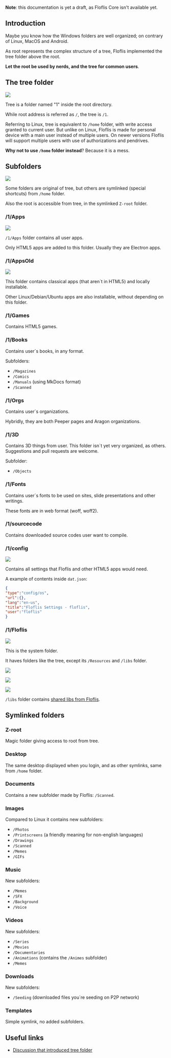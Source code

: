**Note**: this documentation is yet a draft, as Floflis Core isn't available yet.

## Introduction
Maybe you know how the Windows folders are well organized; on contrary of Linux, MacOS and Android.

As root represents the complex structure of a tree, Floflis implemented the tree folder above the root.

**Let the root be used by nerds, and the tree for common users**.

## The tree folder

![](img/screen/treefolder/treeinroot.png)

Tree is a folder named "1" inside the root directory.

While root address is referred as `/`, the tree is `/1`.

Referring to Linux, tree is equivalent to `/home` folder, with write access granted to current user. But unlike on Linux, Floflis is made for personal device with a main user instead of multiple users. On newer versions Floflis will support multiple users with use of authorizations and pendrives.

**Why not to use `/home` folder instead**? Because it is a mess.

## Subfolders

![](img/screen/treefolder/thetree.png)

Some folders are original of tree, but others are symlinked (special shortcuts) from `/home` folder.

Also the root is accessible from tree, in the symlinked `Z-root` folder.

### /1/Apps

![](img/screen/treefolder/treeapps.png)

`/1/Apps` folder contains all user apps.

Only HTML5 apps are added to this folder. Usually they are Electron apps.

### /1/AppsOld

![](img/screen/treefolder/tree-apps-old.png)

This folder contains classical apps (that aren`t in HTML5) and locally installable.

Other Linux/Debian/Ubuntu apps are also installable, without depending on this folder.

### /1/Games

Contains HTML5 games.

### /1/Books

Contains user`s books, in any format.

Subfolders:

* `/Magazines`
* `/Comics`
* `/Manuals` (using MkDocs format)
* `/Scanned`

### /1/Orgs

Contains user`s organizations.

Hybridly, they are both Peeper pages and Aragon organizations.

### /1/3D

Contains 3D things from user. This folder isn`t yet very organized, as others. Suggestions and pull requests are welcome.

Subfolder:

* `/Objects`

### /1/Fonts

Contains user`s fonts to be used on sites, slide presentations and other writings.

These fonts are in web format (woff, woff2).

### /1/sourcecode

Contains downloaded source codes user want to compile.

### /1/config

![](img/screen/treefolder/treeconfig.png)

Contains all settings that Floflis and other HTML5 apps would need.

A example of contents inside `dat.json`:

```json
{
"type":"config/os",
"url":{},
"lang":"en-us",
"title":"Floflis Settings - floflis",
"user":"floflis"
}
```

### /1/Floflis

![](img/screen/treefolder/treefloflisfolder.png)

This is the system folder.

It haves folders like the tree, except its `/Resources` and `/libs` folder.

![](img/screen/treefolder/treeresources.png)

![](img/screen/treefolder/treeresources-sounds.png)

![](img/screen/treefolder/treeresourcesimg.png)

`/libs` folder contains [shared libs from Floflis](/dev/#reading-shared-libs).

## Symlinked folders

### Z-root

Magic folder giving access to root from tree.

### Desktop

The same desktop displayed when you login, and as other symlinks, same from `/home` folder.

### Documents

Contains a new subfolder made by Floflis: `/Scanned`.

### Images

Compared to Linux it contains new subfolders:

* `/Photos`
* `/Printscreens` (a friendly meaning for non-english languages)
* `/Drawings`
* `/Scanned`
* `/Memes`
* `/GIFs`

### Music

New subfolders:

* `/Memes`
* `/SFX`
* `/Background`
* `/Voice`

### Videos

New subfolders:

* `/Series`
* `/Movies`
* `/Documentaries`
* `/Animations` (contains the `/Animes` subfolder)
* `/Memes`

### Downloads

New subfolders:

* `/Seeding` (downloaded files you`re seeding on P2P network)

### Templates

Simple symlink, no added subfolders.

## Useful links

* <a href="https://github.com/Floflis/Floflis-linux_x86/issues/58" target="blank">Discussion that introduced tree folder</a>

